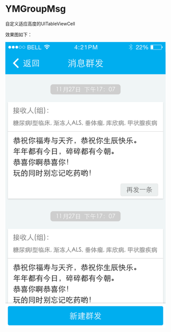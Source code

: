 YMGroupMsg
==========

自定义适应高度的UITableViewCell

效果图如下：

![Auto Layout](Screenshots/autolayout_combat_01.png)  